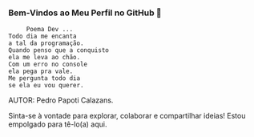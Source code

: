 ### Bem-Vindos ao Meu Perfil no GitHub 🚀

         Poema Dev ... 
    Todo dia me encanta
    a tal da programação.
    Quando penso que a conquisto
    ela me leva ao chão.
    Com um erro no console
    ela pega pra vale.
    Me pergunta todo dia
    se ela eu vou querer.
  
  AUTOR: Pedro Papoti Calazans.

Sinta-se à vontade para explorar, colaborar e compartilhar ideias! Estou empolgado para tê-lo(a) aqui. 
  


